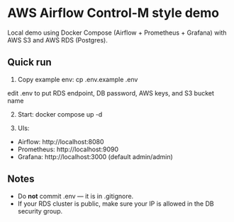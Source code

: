 # AWS Airflow Control-M style demo

Local demo using Docker Compose (Airflow + Prometheus + Grafana) with AWS S3 and AWS RDS (Postgres).

## Quick run
1. Copy example env:
cp .env.example .env

edit .env to put RDS endpoint, DB password, AWS keys, and S3 bucket name

2. Start:
docker compose up -d

3. UIs:
- Airflow: http://localhost:8080
- Prometheus: http://localhost:9090
- Grafana: http://localhost:3000 (default admin/admin)

## Notes
- Do **not** commit .env — it is in .gitignore.
- If your RDS cluster is public, make sure your IP is allowed in the DB security group.
